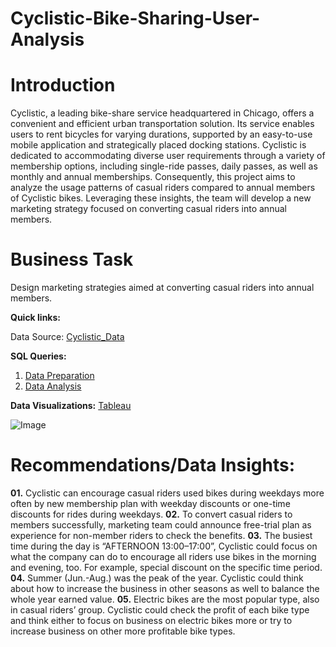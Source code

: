 # Cyclistic-Bike-Sharing-User-Analysis
# **Introduction**

Cyclistic, a leading bike-share service headquartered in Chicago, offers a convenient and efficient urban transportation solution. Its service enables users to rent bicycles for varying durations, supported by an easy-to-use mobile application and strategically placed docking stations. Cyclistic is dedicated to accommodating diverse user requirements through a variety of membership options, including single-ride passes, daily passes, as well as monthly and annual memberships.
Consequently, this project aims to analyze the usage patterns of casual riders compared to annual members of Cyclistic bikes. Leveraging these insights, the team will develop a new marketing strategy focused on converting casual riders into annual members.

# Business Task 
Design marketing strategies aimed at converting casual riders into annual members. 

**Quick links:**

Data Source: [Cyclistic_Data](https://divvy-tripdata.s3.amazonaws.com/index.html)

**SQL Queries:**
01. [Data Preparation](https://github.com/avantikaaaaa/Cyclistic-Bike-Sharing-User-Analysis/blob/main/Data_preparation.sql)
02. [Data Analysis](https://github.com/avantikaaaaa/Cyclistic-Bike-Sharing-User-Analysis/blob/main/Data_analysis.sql)

**Data Visualizations:** [Tableau](https://public.tableau.com/app/profile/avantika.garg6650/viz/Book1_17369612515860/Dashboard4)

![Image](https://github.com/user-attachments/assets/c63a6c4e-1a64-4e82-87b3-28de78b51549)

# Recommendations/Data Insights:
**01.** Cyclistic can encourage casual riders used bikes during weekdays more often by new membership plan with weekday discounts or one-time discounts for rides during weekdays.
**02.** To convert casual riders to members successfully, marketing team could announce free-trial plan as experience for non-member riders to check the benefits.
**03.** The busiest time during the day is “AFTERNOON 13:00–17:00”, Cyclistic could focus on what the company can do to encourage all riders use bikes in the morning and evening, too. For example, special discount on the specific time period.
**04.** Summer (Jun.-Aug.) was the peak of the year. Cyclistic could think about how to increase the business in other seasons as well to balance the whole year earned value.
**05.** Electric bikes are the most popular type, also in casual riders’ group. Cyclistic could check the profit of each bike type and think either to focus on business on electric bikes more or try to increase business on other more profitable bike types.
